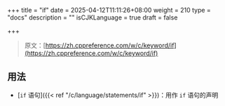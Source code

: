 +++
title = "if"
date = 2025-04-12T11:11:26+08:00
weight = 210
type = "docs"
description = ""
isCJKLanguage = true
draft = false

+++

> 原文：[https://zh.cppreference.com/w/c/keyword/if](https://zh.cppreference.com/w/c/keyword/if)

## 用法

- [`if` 语句]({{< ref "/c/language/statements/if" >}})：用作 `if` 语句的声明
